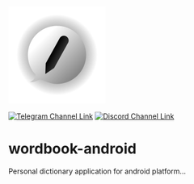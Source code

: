 ![WordBook Logo/Trademark](https://github.com/atahabaki/wordbook-android/raw/dev/media/ic_wordbook_shadow_optimized.png)

[![Telegram Channel Link](https://img.shields.io/static/v1?style=flat&logoColor=violet&logo=Telegram&label=t.me&message=wordbookApp&color=blue&logoWidth=20)](https://t.me/wordbookApp/)
[![Discord Channel Link](https://img.shields.io/static/v1?style=flat&logoColor=violet&logo=Discord&label=Discord&message=WordBook%20App&color=5865f2&logoColor=5865f2&logoWidth=20)](https://discord.gg/dwwhBxbHUX)

# wordbook-android
Personal dictionary application for android platform...

